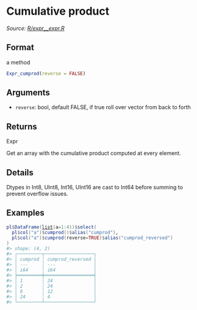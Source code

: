 # Cumulative product

*Source: [R/expr__expr.R](https://github.com/pola-rs/r-polars/tree/main/R/expr__expr.R)*

## Format

a method

```r
Expr_cumprod(reverse = FALSE)
```

## Arguments

- `reverse`: bool, default FALSE, if true roll over vector from back to forth

## Returns

Expr

Get an array with the cumulative product computed at every element.

## Details

Dtypes in Int8, UInt8, Int16, UInt16 are cast to Int64 before summing to prevent overflow issues.

## Examples

<pre class='r-example'><code><span class='r-in'><span><span class='va'>pl</span><span class='op'>$</span><span class='fu'>DataFrame</span><span class='op'>(</span><span class='fu'><a href='https://rdrr.io/r/base/list.html'>list</a></span><span class='op'>(</span>a<span class='op'>=</span><span class='fl'>1</span><span class='op'>:</span><span class='fl'>4</span><span class='op'>)</span><span class='op'>)</span><span class='op'>$</span><span class='fu'>select</span><span class='op'>(</span></span></span>
<span class='r-in'><span>  <span class='va'>pl</span><span class='op'>$</span><span class='fu'>col</span><span class='op'>(</span><span class='st'>"a"</span><span class='op'>)</span><span class='op'>$</span><span class='fu'>cumprod</span><span class='op'>(</span><span class='op'>)</span><span class='op'>$</span><span class='fu'>alias</span><span class='op'>(</span><span class='st'>"cumprod"</span><span class='op'>)</span>,</span></span>
<span class='r-in'><span>  <span class='va'>pl</span><span class='op'>$</span><span class='fu'>col</span><span class='op'>(</span><span class='st'>"a"</span><span class='op'>)</span><span class='op'>$</span><span class='fu'>cumprod</span><span class='op'>(</span>reverse<span class='op'>=</span><span class='cn'>TRUE</span><span class='op'>)</span><span class='op'>$</span><span class='fu'>alias</span><span class='op'>(</span><span class='st'>"cumprod_reversed"</span><span class='op'>)</span></span></span>
<span class='r-in'><span><span class='op'>)</span></span></span>
<span class='r-out co'><span class='r-pr'>#&gt;</span> shape: (4, 2)</span>
<span class='r-out co'><span class='r-pr'>#&gt;</span> ┌─────────┬──────────────────┐</span>
<span class='r-out co'><span class='r-pr'>#&gt;</span> │ cumprod ┆ cumprod_reversed │</span>
<span class='r-out co'><span class='r-pr'>#&gt;</span> │ ---     ┆ ---              │</span>
<span class='r-out co'><span class='r-pr'>#&gt;</span> │ i64     ┆ i64              │</span>
<span class='r-out co'><span class='r-pr'>#&gt;</span> ╞═════════╪══════════════════╡</span>
<span class='r-out co'><span class='r-pr'>#&gt;</span> │ 1       ┆ 24               │</span>
<span class='r-out co'><span class='r-pr'>#&gt;</span> │ 2       ┆ 24               │</span>
<span class='r-out co'><span class='r-pr'>#&gt;</span> │ 6       ┆ 12               │</span>
<span class='r-out co'><span class='r-pr'>#&gt;</span> │ 24      ┆ 4                │</span>
<span class='r-out co'><span class='r-pr'>#&gt;</span> └─────────┴──────────────────┘</span>
 </code></pre>